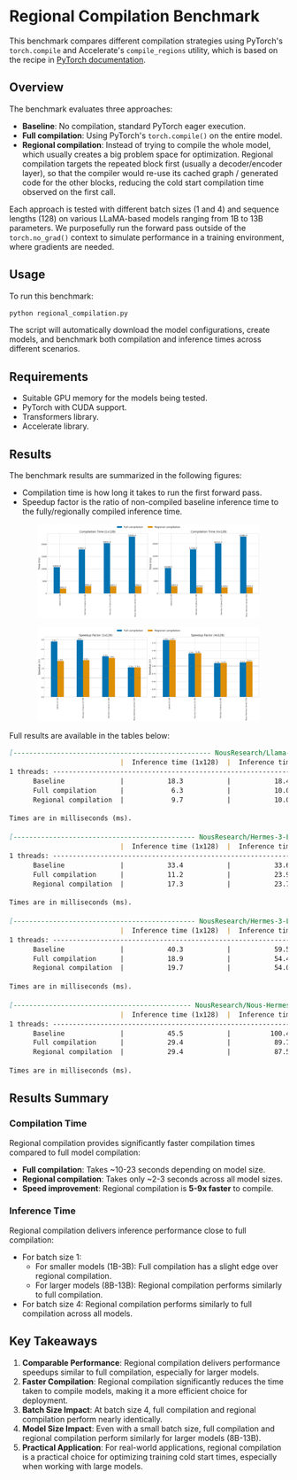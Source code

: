 # Regional Compilation Benchmark

This benchmark compares different compilation strategies using PyTorch's `torch.compile` and Accelerate's `compile_regions` utility, which is based on the recipe in [PyTorch documentation](https://pytorch.org/tutorials/recipes/regional_compilation.html).

## Overview

The benchmark evaluates three approaches:

- **Baseline**: No compilation, standard PyTorch eager execution.
- **Full compilation**: Using PyTorch's `torch.compile()` on the entire model.
- **Regional compilation**: Instead of trying to compile the whole model, which usually creates a big problem space for optimization. Regional compilation targets the repeated block first (usually a decoder/encoder layer), so that the compiler would re-use its cached graph /  generated code for the other blocks, reducing the cold start compilation time observed on the first call.

Each approach is tested with different batch sizes (1 and 4) and sequence lengths (128) on various LLaMA-based models ranging from 1B to 13B parameters. We purposefully run the forward pass outside of the `torch.no_grad()` context to simulate performance in a training environment, where gradients are needed.

## Usage

To run this benchmark:

```bash
python regional_compilation.py
```

The script will automatically download the model configurations, create models, and benchmark both compilation and inference times across different scenarios.

## Requirements

- Suitable GPU memory for the models being tested.
- PyTorch with CUDA support.
- Transformers library.
- Accelerate library.

## Results

The benchmark results are summarized in the following figures:

- Compilation time is how long it takes to run the first forward pass.
- Speedup factor is the ratio of non-compiled baseline inference time to the fully/regionally compiled inference time.

<p align="center">
  <img src="imgs/compilation_time.png" width="80%" alt="Compilation Time">
</p>
<p align="center">
  <img src="imgs/speedup_factor.png" width="80%" alt="Speedup Factor">
</p>

Full results are available in the tables below:

```markdown
[-------------------------------------------------- NousResearch/Llama-3.2-1B ---------------------------------------------------]
                            |  Inference time (1x128)  |  Inference time (4x128)  |  Compile time (1x128)  |  Compile time (4x128)
1 threads: -----------------------------------------------------------------------------------------------------------------------
      Baseline              |           18.3           |           18.4           |                        |                      
      Full compilation      |            6.3           |           10.0           |        10696.4         |        10248.0       
      Regional compilation  |            9.7           |           10.0           |         1952.7         |         2903.9       

Times are in milliseconds (ms).

[---------------------------------------------- NousResearch/Hermes-3-Llama-3.2-3B ----------------------------------------------]
                            |  Inference time (1x128)  |  Inference time (4x128)  |  Compile time (1x128)  |  Compile time (4x128)
1 threads: -----------------------------------------------------------------------------------------------------------------------
      Baseline              |           33.4           |           33.6           |                        |                      
      Full compilation      |           11.2           |           23.9           |        17857.5         |        17736.5       
      Regional compilation  |           17.3           |           23.7           |         2993.2         |         2478.8       

Times are in milliseconds (ms).

[---------------------------------------------- NousResearch/Hermes-3-Llama-3.1-8B ----------------------------------------------]
                            |  Inference time (1x128)  |  Inference time (4x128)  |  Compile time (1x128)  |  Compile time (4x128)
1 threads: -----------------------------------------------------------------------------------------------------------------------
      Baseline              |           40.3           |           59.5           |                        |                      
      Full compilation      |           18.9           |           54.4           |        20437.8         |        20152.3       
      Regional compilation  |           19.7           |           54.0           |         2903.1         |         2438.0       

Times are in milliseconds (ms).

[--------------------------------------------- NousResearch/Nous-Hermes-Llama2-13b ----------------------------------------------]
                            |  Inference time (1x128)  |  Inference time (4x128)  |  Compile time (1x128)  |  Compile time (4x128)
1 threads: -----------------------------------------------------------------------------------------------------------------------
      Baseline              |           45.5           |          100.4           |                        |                      
      Full compilation      |           29.4           |           89.7           |        23099.4         |        22885.9       
      Regional compilation  |           29.4           |           87.5           |         2945.5         |         2526.2       

Times are in milliseconds (ms).
```

## Results Summary

### Compilation Time

Regional compilation provides significantly faster compilation times compared to full model compilation:

- **Full compilation**: Takes ~10-23 seconds depending on model size.
- **Regional compilation**: Takes only ~2-3 seconds across all model sizes.
- **Speed improvement**: Regional compilation is **5-9x faster** to compile.

### Inference Time

Regional compilation delivers inference performance close to full compilation:

- For batch size 1:
  - For smaller models (1B-3B): Full compilation has a slight edge over regional compilation.
  - For larger models (8B-13B): Regional compilation performs similarly to full compilation.
- For batch size 4: Regional compilation performs similarly to full compilation across all models.

## Key Takeaways

1. **Comparable Performance**: Regional compilation delivers performance speedups similar to full compilation, especially for larger models.
2. **Faster Compilation**: Regional compilation significantly reduces the time taken to compile models, making it a more efficient choice for deployment.
3. **Batch Size Impact**: At batch size 4, full compilation and regional compilation perform nearly identically.
4. **Model Size Impact**: Even with a small batch size, full compilation and regional compilation perform similarly for larger models (8B-13B).
5. **Practical Application**: For real-world applications, regional compilation is a practical choice for optimizing training cold start times, especially when working with large models.
